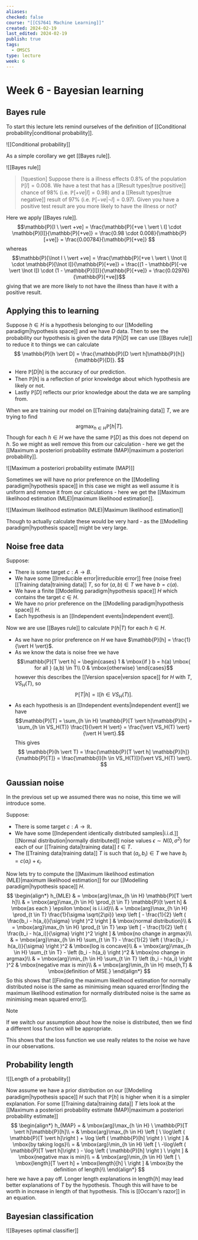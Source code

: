 ```yaml
---
aliases: 
checked: false
course: "[[CS7641 Machine Learning]]"
created: 2024-02-19
last_edited: 2024-02-19
publish: true
tags:
  - OMSCS
type: lecture
week: 6
---
```

# Week 6 - Bayesian learning

## Bayes rule

To start this lecture lets remind ourselves of the definition of [[Conditional probability|conditional probability]].

![[Conditional probability]]

As a simple corollary we get [[Bayes rule]].

![[Bayes rule]]

>[!question]
>Suppose there is a illness effects $0.8\%$ of the population $\mathbb{P}[I] = 0.008$. We have a test that has a [[Result types|true positive]] chance of $98\%$ (i.e. $\mathbb{P}[+ve | I] = 0.98$) and a [[Result types|true negative]] result of $97\%$ (i.e. $\mathbb{P}[-ve \vert \lnot I] = 0.97$). Given you have a positive test result are you more likely to have the illness or not?

Here we apply [[Bayes rule]].
$$\mathbb{P}[I \ \vert +ve] = \frac{\mathbb{P}[+ve \ \vert \ I] \cdot \mathbb{P}[I]}{\mathbb{P}[+ve]} = \frac{0.98 \cdot 0.008}{\mathbb{P}[+ve]} = \frac{0.00784}{\mathbb{P}[+ve]} $$
whereas
$$\mathbb{P}[\lnot I \ \vert +ve] = \frac{\mathbb{P}[+ve \ \vert \ \lnot I] \cdot \mathbb{P}[\lnot I]}{\mathbb{P}[+ve]} = \frac{(1 - \mathbb{P}[-ve \vert \lnot I]) \cdot (1 - \mathbb{P}[I])}{\mathbb{P}[+ve]} = \frac{0.02976}{\mathbb{P}[+ve]}$$
giving that we are more likely to not have the illness than have it with a positive result. 

## Applying this to learning

Suppose $h \in H$ is a hypothesis belonging to our [[Modelling paradigm|hypothesis space]] and we have $D$ data. Then to see the probability our hypothesis is given the data $\mathbb{P}[h \vert D]$ we can use [[Bayes rule]] to reduce it to things we can calculate
$$
\mathbb{P}[h \vert D] = \frac{\mathbb{P}[D \vert h]\mathbb{P}[h]}{\mathbb{P}[D]}.
$$
- Here $\mathbb{P}[D \vert h]$ is the accuracy of our prediction. 
- Then $\mathbb{P}[h]$ is a reflection of prior knowledge about which hypothesis are likely or not. 
- Lastly $\mathbb{P}[D]$ reflects our prior knowledge about the data we are sampling from.

When we are training our model on [[Training data|training data]] $T$, we are trying to find
$$
\mbox{arg}\max_{h \in H} \mathbb{P}[h \vert T].
$$
Though for each $h \in H$ we have the same $\mathbb{P}[D]$ as this does not depend on $h$. So we might as well remove this from our calculation - here we get the [[Maximum a posteriori probability estimate (MAP)|maximum a posteriori probability]].

![[Maximum a posteriori probability estimate (MAP)]]

Sometimes we will have no prior preference on the [[Modelling paradigm|hypothesis space]] in this case we might as well assume it is uniform and remove it from our calculations - here we get the [[Maximum likelihood estimation (MLE)|maximum likelihood estimation]].

![[Maximum likelihood estimation (MLE)|Maximum likelihood estimation]]

Though to actually calculate these would be very hard - as the [[Modelling paradigm|hypothesis space]] might be very large.

## Noise free data

Suppose:
- There is some target $c : A \rightarrow B$.
- We have some [[Irreducible error|irreducible error]] free (noise free) [[Training data|training data]] $T$, so for $(a,b) \in T$ we have $b = c(a)$.  
- We have a finite [[Modelling paradigm|hypothesis space]] $H$ which contains the target $c \in H$.
- We have no prior preference on the [[Modelling paradigm|hypothesis space]] $H$.
- Each hypothesis is an [[Independent events|independent event]].

Now we are use [[Bayes rule]] to calculate $\mathbb{P}(h \vert T)$ for each $h \in H$.
- As we have no prior preference on $H$ we have $\mathbb{P}[h] = \frac{1}{\vert H \vert}$.
- As we know the data is noise free we have
$$\mathbb{P}[T \vert h] = \begin{cases} 1 & \mbox{if } b = h(a) \mbox{ for all } (a,b) \in T\\ 0 & \mbox{otherwise} \end{cases}$$
however this describes the [[Version space|version space]] for $H$ with $T$, $VS_H(T)$, so
$$\mathbb{P}[T \vert h] = \mathbb{I}[h \in VS_H(T)].$$
- As each hypothesis is an [[Independent events|independent event]] we have
$$\mathbb{P}[T] = \sum_{h \in H} \mathbb{P}[T \vert h]\mathbb{P}[h] = \sum_{h \in VS_H(T)} \frac{1}{\vert H \vert} = \frac{\vert VS_H(T) \vert}{\vert H \vert}.$$
This gives
$$
\mathbb{P}(h \vert T) = \frac{\mathbb{P}[T \vert h] \mathbb{P}[h]}{\mathbb{P}[T]} = \frac{\mathbb{I}[h \in VS_H(T)]}{\vert VS_H(T) \vert}.
$$
## Gaussian noise

In the previous set up we assumed there was no noise, this time we will introduce some.

Suppose:
- There is some target $c : A \rightarrow \mathbb{R}$.
- We have some [[Independent identically distributed samples|i.i.d.]] [[Normal distribution|normally distributed]] noise values $\epsilon \sim N(0,\sigma^2)$ for each of our [[Training data|training data]] $t \in T$.
- The [[Training data|training data]] $T$ is such that $(a_i,b_i) \in T$ we have $b_i = c(a_i) + \epsilon_i$.  

Now lets try to compute the [[Maximum likelihood estimation (MLE)|maximum likelihood estimation]] for our [[Modelling paradigm|hypothesis space]] $H$.
$$
\begin{align*}
h_{MLE} & = \mbox{arg}\max_{h \in H} \mathbb{P}[T \vert h]\\
& = \mbox{arg}\max_{h \in H} \prod_{t \in T} \mathbb{P}[t \vert h] & \mbox{as each } \epsilon \mbox{ is i.i.id}\\
& = \mbox{arg}\max_{h \in H} \prod_{t \in T} \frac{1}{\sigma \sqrt{2\pi}} \exp \left [ - \frac{1}{2} \left ( \frac{b_i - h(a_i)}{\sigma} \right )^2 \right ] & \mbox{normal distribution}\\
& = \mbox{arg}\max_{h \in H} \prod_{t \in T} \exp \left [ - \frac{1}{2} \left ( \frac{b_i - h(a_i)}{\sigma} \right )^2 \right ] & \mbox{no change in argmax}\\
& = \mbox{arg}\max_{h \in H} \sum_{t \in T} - \frac{1}{2} \left ( \frac{b_i - h(a_i)}{\sigma} \right )^2 & \mbox{log is concave}\\
& = \mbox{arg}\max_{h \in H} \sum_{t \in T} - \left (b_i - h(a_i) \right )^2 & \mbox{no change in argmax}\\
& = \mbox{arg}\min_{h \in H} \sum_{t \in T} \left (b_i - h(a_i) \right )^2 & \mbox{negative max is min}\\
& = \mbox{arg}\min_{h \in H} mse(h,T) & \mbox{definition of MSE.}
\end{align*}
$$
So this shows that [[Finding the maximum likelihood estimation for normally distributed noise is the same as minimising mean squared error|finding the maximum likelihood estimation for normally distributed noise is the same as minimising mean squared error]]. 

>[!note]
>If we switch our assumption about how the noise is distributed, then we find a different loss function will be appropriate.

This shows that the loss function we use really relates to the noise we have in our observations.

## Probability length

![[Length of a probability]]

Now assume we have a prior distribution on our [[Modelling paradigm|hypothesis space]] $H$ such that $\mathbb{P}[h]$ is higher when it is a simpler explanation. For some [[Training data|training data]] $T$ lets look at the [[Maximum a posteriori probability estimate (MAP)|maximum a posteriori probability estimate]]
$$
\begin{align*}
h_{MAP} = & \mbox{arg}\max_{h \in H}  \ \mathbb{P}[T \vert h]\mathbb{P}[h]\\
= & \mbox{arg}\max_{h \in H} \left [ \ \log\left ( \mathbb{P}[T \vert h]\right ) + \log \left ( \mathbb{P}[h] \right ) \ \right ] & \mbox{by taking logs}\\
= & \mbox{arg}\min_{h \in H} \left [ \ -\log\left ( \mathbb{P}[T \vert h]\right ) - \log \left ( \mathbb{P}[h] \right ) \ \right ] & \mbox{negative max is min}\\
= & \mbox{arg}\min_{h \in H} \left [ \ \mbox{length}[T \vert h] + \mbox{length}[h] \ \right ] & \mbox{by the definition of length}\\
\end{align*}
$$
here we have a pay off. Longer length explanations in $\mbox{length}[h]$ may lead better explanations of $T$ by the hypothesis. Though this will have to be worth in increase in length of that hypothesis. This is [[Occam's razor]] in an equation.

## Bayesian classification

![[Bayeses optimal classifier]]

